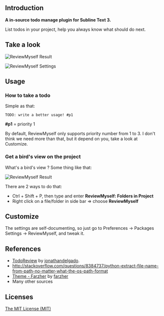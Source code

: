 ## Introduction

__A in-source todo manage plugin for Subline Text 3.__

List todos in your project, help you always know what should do next.

## Take a look

![ReviewMyself Result](http://i.imgur.com/55Wnh67.png "A bird's view on the project")

![ReviewMyself Settings](http://i.imgur.com/CB2OVYY.png "Settings")

## Usage

### How to take a todo

Simple as that:

    TODO: write a better usage! #p1

__#p1__ = priority 1

By default, ReviewMyself only supports priority number from 1 to 3. I don't think we need more than that, but it depend on you, take a look at Customize.

### Get a bird's view on the project

What's a bird's view ? Some thing like that:

![ReviewMyself Result](http://i.imgur.com/55Wnh67.png "A bird's view on the project")

There are 2 ways to do that:

- Ctrl + Shift + P, then type and enter __ReviewMyself: Folders in Project__
- Right click on a file/folder in side bar => choose __ReviewMyself__

## Customize

The settings are self-documenting, so just go to Preferences -> Packages Settings -> ReviewMyself, and tweak it.

## References

- [TodoReview](https://sublime.wbond.net/packages/TodoReview) by [jonathandelgado](https://sublime.wbond.net/browse/authors/jonathandelgado).
- http://stackoverflow.com/questions/8384737/python-extract-file-name-from-path-no-matter-what-the-os-path-format
- [Theme - Farzher](https://sublime.wbond.net/packages/Theme%20-%20Farzher) by [farzher](https://sublime.wbond.net/browse/authors/farzher)
- Many other sources

## Licenses

[The MIT License (MIT)](https://github.com/thenewvu/SublimeReviewMyself/blob/master/LICENSE)
